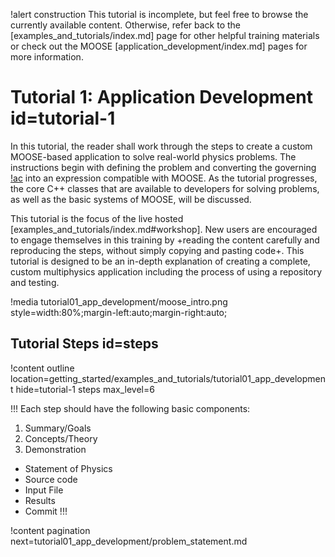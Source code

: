 !alert construction
This tutorial is incomplete, but feel free to browse the currently available content. Otherwise, refer back to the [examples_and_tutorials/index.md] page for other helpful training materials or check out the MOOSE [application_development/index.md] pages for more information.

# Tutorial 1: Application Development id=tutorial-1

In this tutorial, the reader shall work through the steps to create a custom MOOSE-based application to solve real-world physics problems. The instructions begin with defining the problem and converting the governing [!ac](PDEs) into an expression compatible with MOOSE. As the tutorial progresses, the core C++ classes that are available to developers for solving problems, as well as the basic systems of MOOSE, will be discussed.

This tutorial is the focus of the live hosted [examples_and_tutorials/index.md#workshop]. New users are encouraged to engage themselves in this training by +reading the content carefully and reproducing the steps, without simply copying and pasting code+. This tutorial is designed to be an in-depth explanation of creating a complete, custom multiphysics application including the process of using a repository and testing.

!media tutorial01_app_development/moose_intro.png
       style=width:80%;margin-left:auto;margin-right:auto;
<!--Delete this image from `large_media/` or just use it here? I think it looks kind of nice here-->

## Tutorial Steps id=steps

!content outline location=getting_started/examples_and_tutorials/tutorial01_app_development
                 hide=tutorial-1 steps
                 max_level=6

!!!
Each step should have the following basic components:
1. Summary/Goals
2. Concepts/Theory
3. Demonstration
 - Statement of Physics
 - Source code
 - Input File
 - Results
 - Commit
!!!

!content pagination next=tutorial01_app_development/problem_statement.md
